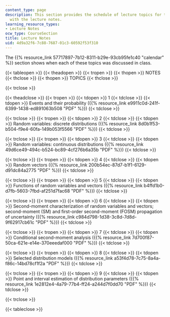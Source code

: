 ```yaml
---
content_type: page
description: This section provides the schedule of lecture topics for the course along
  with the lecture notes.
learning_resource_types:
- Lecture Notes
ocw_type: CourseSection
title: Lecture Notes
uid: 4d9a32f6-7c88-7687-01c3-60592f53f310
---
```


The {{% resource_link 57717897-7b12-8311-b29e-93cb95fe1c40 "calendar" %}} section shows when each of these topics was discussed in class.

{{< tableopen >}}
{{< theadopen >}}
{{< tropen >}}
{{< thopen >}}
NOTES
{{< thclose >}}
{{< thopen >}}
TOPICS
{{< thclose >}}

{{< trclose >}}

{{< theadclose >}}
{{< tropen >}}
{{< tdopen >}}
1
{{< tdclose >}}
{{< tdopen >}}
Events and their probability ({{% resource_link e9911c0d-241f-6399-1438-ed891063b508 "PDF" %}})
{{< tdclose >}}

{{< trclose >}}
{{< tropen >}}
{{< tdopen >}}
2
{{< tdclose >}}
{{< tdopen >}}
Random variables: discrete distributions ({{% resource_link 8d0b1f53-b504-f9e4-60fa-149b053f5566 "PDF" %}})
{{< tdclose >}}

{{< trclose >}}
{{< tropen >}}
{{< tdopen >}}
3
{{< tdclose >}}
{{< tdopen >}}
Random variables: continuous distributions ({{% resource_link 49d6ce49-494c-b524-bc89-4cf276b6a35b "PDF" %}})
{{< tdclose >}}

{{< trclose >}}
{{< tropen >}}
{{< tdopen >}}
4
{{< tdclose >}}
{{< tdopen >}}
Random vectors ({{% resource_link 200b54ec-87d7-b1f1-6129-d91dc84a2775 "PDF" %}})
{{< tdclose >}}

{{< trclose >}}
{{< tropen >}}
{{< tdopen >}}
5
{{< tdclose >}}
{{< tdopen >}}
Functions of random variables and vectors ({{% resource_link b4ffd1b0-d7fb-5603-7fbd-af251d7fac68 "PDF" %}})
{{< tdclose >}}

{{< trclose >}}
{{< tropen >}}
{{< tdopen >}}
6
{{< tdclose >}}
{{< tdopen >}}
Second-moment characterization of random variables and vectors; second-moment (SM) and first-order second-moment (FOSM) propagation of uncertainty ({{% resource_link c984d798-1d38-3c8d-7d8d-9f62917cb61c "PDF" %}})
{{< tdclose >}}

{{< trclose >}}
{{< tropen >}}
{{< tdopen >}}
7
{{< tdclose >}}
{{< tdopen >}}
Conditional second-moment analysis ({{% resource_link 7d700f87-50ca-621e-e14e-370eeedaf000 "PDF" %}})
{{< tdclose >}}

{{< trclose >}}
{{< tropen >}}
{{< tdopen >}}
8
{{< tdclose >}}
{{< tdopen >}}
Selected distribution models ({{% resource_link a53f4d78-7c75-8a4a-f86c-14bd78cf1f2a "PDF" %}})
{{< tdclose >}}

{{< trclose >}}
{{< tropen >}}
{{< tdopen >}}
9
{{< tdclose >}}
{{< tdopen >}}
Point and interval estimation of distribution parameters ({{% resource_link 1e2812e4-4a79-77b4-ff24-a244d7f0dd70 "PDF" %}})
{{< tdclose >}}

{{< trclose >}}

{{< tableclose >}}